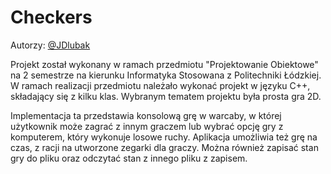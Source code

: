 # Checkers

Autorzy: [@JDlubak](https://github.com/JDlubak)

Projekt został wykonany w ramach przedmiotu "Projektowanie Obiektowe" na 2 semestrze na kierunku Informatyka Stosowana z Politechniki Łódzkiej. W ramach realizacji przedmiotu należało wykonać projekt w języku C++, składający się z kilku klas. Wybranym tematem projektu była prosta gra 2D.

Implementacja ta przedstawia konsolową grę w warcaby, w której użytkownik może zagrać z innym graczem lub wybrać opcję gry z komputerem, który wykonuje losowe ruchy. Aplikacja umożliwia też grę na czas, z racji na utworzone zegarki dla graczy. Można również zapisać stan gry do pliku oraz odczytać stan z innego pliku z zapisem.
